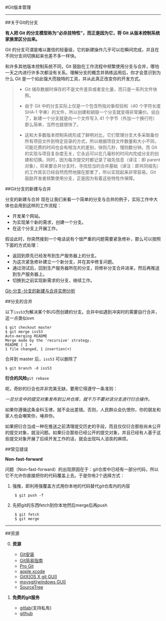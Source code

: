 #Git版本管理

--------------------------------------------------------

##关于Git的分支

**有人把 Git 的分支模型称为“必杀技特性”，而正是因为它，将 Git 从版本控制系统家族里区分出来。**

Git 的分支可谓是难以置信的轻量级，它的新建操作几乎可以在瞬间完成，并且在不同分支间切换起来也差不多一样快。

和许多其他版本控制系统不同，Git 鼓励在工作流程中频繁使用分支与合并，哪怕一天之内进行许多次都没有关系。理解分支的概念并熟练运用后，你才会意识到为什么 Git 是一个如此强大而独特的工具，并从此真正改变你的开发方式。

> - Git 储存数据时保存的不是文件差异或者变化量，而只是一系列文件快照。
>
> - 由于 Git 中的分支实际上仅是一个包含所指对象校验和（40 个字符长度 SHA-1 字串）的文件，所以创建和销毁一个分支就变得非常廉价。说白了，新建一个分支就是向一个文件写入 41 个字节（外加一个换行符）那么简单，当然也就很快了。
> 
> - 这和大多数版本控制系统形成了鲜明对比，它们管理分支大多采取备份所有项目文件到特定目录的方式，所以根据项目文件数量和大小不同，可能花费的时间也会有相当大的差别，快则几秒，慢则数分钟。而 Git 的实现与项目复杂度无关，它永远可以在几毫秒的时间内完成分支的创建和切换。同时，因为每次提交时都记录了祖先信息（译注：即 parent 对象），将来要合并分支时，寻找恰当的合并基础（译注：即共同祖先）的工作其实已经自然而然地摆在那里了，所以实现起来非常容易。Git 鼓励开发者频繁使用分支，正是因为有着这些特性作保障。


##Git分支的新建与合并

分支的新建与合并
现在让我们来看一个简单的分支与合并的例子，实际工作中大体也会用到这样的工作流程：

- 开发某个网站。
- 为实现某个新的需求，创建一个分支。
- 在这个分支上开展工作。

假设此时，你突然接到一个电话说有个很严重的问题需要紧急修补，那么可以按照下面的方式处理：

- 返回到原先已经发布到生产服务器上的分支。
- 为这次紧急修补建立一个新分支，并在其中修复问题。
- 通过测试后，回到生产服务器所在的分支，将修补分支合并进来，然后再推送到生产服务器上。
- 切换到之前实现新需求的分支，继续工作。

[Git-分支-分支的新建与合并实例分析](http://git-scm.com/book/zh/Git-分支-分支的新建与合并)

##分支的合并

以下`iss53`为解决某个BUG而创建的分支。合并中如遇到冲突时的需要自行合并，这一点类似svn

	$ git checkout master
	$ git merge iss53
	Auto-merging README
	Merge made by the 'recursive' strategy.
	README | 1 +
	1 file changed, 1 insertion(+)

合并到 master 后，`iss53` 可以删除了

	$ git branch -d iss53

**衍合的风险**`git rebase`

呃，奇妙的衍合也并非完美无缺，要用它得遵守一条准则：

*一旦分支中的提交对象发布到公共仓库，就千万不要对该分支进行衍合操作。*

如果你遵循这条金科玉律，就不会出差错。否则，人民群众会仇恨你，你的朋友和家人也会嘲笑你，唾弃你。

如果把衍合当成一种在推送之前清理提交历史的手段，而且仅仅衍合那些尚未公开的提交对象，就没问题。如果衍合那些已经公开的提交对象，并且已经有人基于这些提交对象开展了后续开发工作的话，就会出现叫人沮丧的麻烦。


##常见错误

**Non-fast-forward**

问题（Non-fast-forward）的出现原因在于：git仓库中已经有一部分代码，所以它不允许你直接把你的代码覆盖上去。于是你有2个选择方式：

1. 强推，即利用强覆盖方式用你本地的代码替代git仓库内的内容

		$ git push -f

2. 先把git的东西fetch到你本地然后merge后再push

		$ git fetch
		$ git merge


-------------------------------------------------------

##资源

0. **资源**

	- [Git安装](http://git-scm.com/book/zh/起步-安装-Git)
	- [Git简易指南](http://www.bootcss.com/p/git-guide/)
	- [Pro Git](http://git-scm.com/book/zh)
	- [apple xcode](https://developer.apple.com/downloads/index.action?name=Xcode)
	- [GitX(OS X git GUI)](http://rowanj.github.io/gitx/)
	- [msysgit(windows GUI)](http://msysgit.github.io/)
	- [SourceTree](http://www.sourcetreeapp.com/)

0. **免费的git服务**

	- [gitlab](https://gitlab.com/)(支持私有)
	- [github](https://github.com/)

